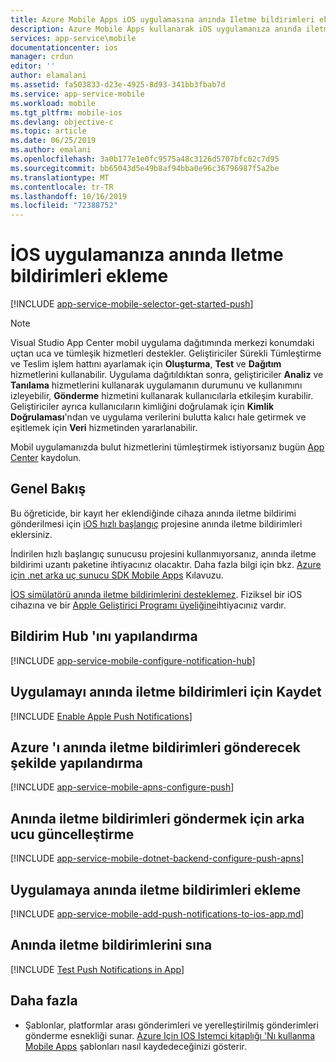 ```yaml
---
title: Azure Mobile Apps iOS uygulamasına anında Iletme bildirimleri ekleme
description: Azure Mobile Apps kullanarak iOS uygulamanıza anında iletme bildirimleri gönderme hakkında bilgi edinin.
services: app-service\mobile
documentationcenter: ios
manager: crdun
editor: ''
author: elamalani
ms.assetid: fa503833-d23e-4925-8d93-341bb3fbab7d
ms.service: app-service-mobile
ms.workload: mobile
ms.tgt_pltfrm: mobile-ios
ms.devlang: objective-c
ms.topic: article
ms.date: 06/25/2019
ms.author: emalani
ms.openlocfilehash: 3a0b177e1e0fc9575a48c3126d5707bfc02c7d95
ms.sourcegitcommit: bb65043d5e49b8af94bba0e96c36796987f5a2be
ms.translationtype: MT
ms.contentlocale: tr-TR
ms.lasthandoff: 10/16/2019
ms.locfileid: "72388752"
---
```

# <a name="add-push-notifications-to-your-ios-app"></a>İOS uygulamanıza anında Iletme bildirimleri ekleme

[!INCLUDE [app-service-mobile-selector-get-started-push](../../includes/app-service-mobile-selector-get-started-push.md)]

> [!NOTE]
> Visual Studio App Center mobil uygulama dağıtımında merkezi konumdaki uçtan uca ve tümleşik hizmetleri destekler. Geliştiriciler Sürekli Tümleştirme ve Teslim işlem hattını ayarlamak için **Oluşturma**, **Test** ve **Dağıtım** hizmetlerini kullanabilir. Uygulama dağıtıldıktan sonra, geliştiriciler **Analiz** ve **Tanılama** hizmetlerini kullanarak uygulamanın durumunu ve kullanımını izleyebilir, **Gönderme** hizmetini kullanarak kullanıcılarla etkileşim kurabilir. Geliştiriciler ayrıca kullanıcıların kimliğini doğrulamak için **Kimlik Doğrulaması**'ndan ve uygulama verilerini bulutta kalıcı hale getirmek ve eşitlemek için **Veri** hizmetinden yararlanabilir.
>
> Mobil uygulamanızda bulut hizmetlerini tümleştirmek istiyorsanız bugün [App Center](https://appcenter.ms/?utm_source=zumo&utm_medium=Azure&utm_campaign=zumo%20doc) kaydolun.

## <a name="overview"></a>Genel Bakış

Bu öğreticide, bir kayıt her eklendiğinde cihaza anında iletme bildirimi gönderilmesi için [iOS hızlı başlangıç] projesine anında iletme bildirimleri eklersiniz.

İndirilen hızlı başlangıç sunucusu projesini kullanmıyorsanız, anında iletme bildirimi uzantı paketine ihtiyacınız olacaktır. Daha fazla bilgi için bkz. [Azure için .net arka uç sunucu SDK Mobile Apps](app-service-mobile-dotnet-backend-how-to-use-server-sdk.md) Kılavuzu.

[İOS simülatörü anında iletme bildirimlerini desteklemez](https://developer.apple.com/library/ios/documentation/IDEs/Conceptual/iOS_Simulator_Guide/TestingontheiOSSimulator.html). Fiziksel bir iOS cihazına ve bir [Apple Geliştirici Programı üyeliğine](https://developer.apple.com/programs/ios/)ihtiyacınız vardır.

## <a name="configure-hub"></a>Bildirim Hub 'ını yapılandırma

[!INCLUDE [app-service-mobile-configure-notification-hub](../../includes/app-service-mobile-configure-notification-hub.md)]

## <a id="register"></a>Uygulamayı anında iletme bildirimleri için Kaydet

[!INCLUDE [Enable Apple Push Notifications](../../includes/enable-apple-push-notifications.md)]

## <a name="configure-azure-to-send-push-notifications"></a>Azure 'ı anında iletme bildirimleri gönderecek şekilde yapılandırma

[!INCLUDE [app-service-mobile-apns-configure-push](../../includes/app-service-mobile-apns-configure-push.md)]

## <a id="update-server"></a>Anında iletme bildirimleri göndermek için arka ucu güncelleştirme

[!INCLUDE [app-service-mobile-dotnet-backend-configure-push-apns](../../includes/app-service-mobile-dotnet-backend-configure-push-apns.md)]

## <a id="add-push"></a>Uygulamaya anında iletme bildirimleri ekleme

[!INCLUDE [app-service-mobile-add-push-notifications-to-ios-app.md](../../includes/app-service-mobile-add-push-notifications-to-ios-app.md)]

## <a id="test"></a>Anında iletme bildirimlerini sına

[!INCLUDE [Test Push Notifications in App](../../includes/test-push-notifications-in-app.md)]

## <a id="more"></a>Daha fazla

* Şablonlar, platformlar arası gönderimleri ve yerelleştirilmiş gönderimleri gönderme esnekliği sunar. [Azure Için IOS Istemci kitaplığı 'Nı kullanma Mobile Apps](app-service-mobile-ios-how-to-use-client-library.md#templates) şablonları nasıl kaydedeceğinizi gösterir.

<!-- Anchors.  -->

<!-- Images. -->

<!-- URLs. -->
[iOS hızlı başlangıç]: app-service-mobile-ios-get-started.md
